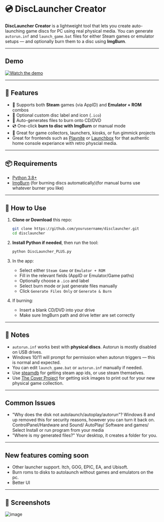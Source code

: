 # 💿 DiscLauncher Creator

**DiscLauncher Creator** is a lightweight tool that lets you create auto-launching game discs for PC using real physical media. You can generate `autorun.inf` and `launch_game.bat` files for either Steam games or emulator setups — and optionally burn them to a disc using **ImgBurn**.

---

## Demo

[![Watch the demo](https://img.youtube.com/vi/NmyrBc6criQ/hqdefault.jpg)](https://www.youtube.com/watch?v=NmyrBc6criQ)

---

## 🧰 Features

- 🔘 Supports both **Steam** games (via AppID) and **Emulator + ROM** combos
- 🎨 Optional custom disc label and icon (`.ico`)
- 📂 Auto-generates files to burn onto CD/DVD
- 💿 One-click **burn to disc with ImgBurn** or manual mode
- 🧪 Great for game collectors, launchers, kiosks, or fun gimmick projects
- Great for frontends such as [Playnite](https://playnite.link) or [Launchbox](https://www.launchbox-app.com) for that authentic home console experiance with retro physcial media.
---

## 📦 Requirements

- [Python 3.8+](https://www.python.org/downloads/)
- [ImgBurn](https://www.softpedia.com/get/CD-DVD-Tools/Data-CD-DVD-Burning/ImgBurn.shtml) (for burning discs automatically)(for manual burns use whatever burner you like)

---

## 🚀 How to Use

1. **Clone or Download** this repo:
    ```bash
    git clone https://github.com/yourusername/disclauncher.git
    cd disclauncher
    ```

2. **Install Python if needed**, then run the tool:
    ```bash
    python DiscLauncher_PLUS.py
    ```

3. In the app:
    - Select either `Steam Game` or `Emulator + ROM`
    - Fill in the relevant fields (AppID or Emulator/Game paths)
    - Optionally choose a `.ico` and label
    - Select burn mode or just generate files manually
    - Click `Generate Files Only` or `Generate & Burn`

4. If burning:
    - Insert a blank CD/DVD into your drive
    - Make sure ImgBurn path and drive letter are set correctly

---

## 📝 Notes

- `autorun.inf` works best with **physical discs**. Autorun is mostly disabled on USB drives.
- Windows 10/11 will prompt for permission when autorun triggers — this is normal and expected.
- You can edit `launch_game.bat` or `autorun.inf` manually if needed.
- Use [steamdb](https://steamdb.info) for getting steam app ids, or use steam themselves.
- Use [The Cover Project](https://www.thecoverproject.net/index.php) for getting sick images to print out for your new physical game collection.

---

## Common Issues

- "Why does the disk not autolaunch/autoplay/autorun"? Windows 8 and up removed this for security reasons, however you can turn it back on.
ControlPanel/Hardware and Sound/ AutoPlay/ Software and games/ Select Install or run program from your media
- "Where is my generated files?" Your desktop, it creates a folder for you.

---

## New features coming soon
- Other launcher support. Itch, GOG, EPIC, EA, and Ubisoft.
- Burn roms to disks to autolaunch without games and emulators on the pc.
- Better UI

---

## 📸 Screenshots

![image](https://github.com/user-attachments/assets/4e4e433d-581d-4f5e-82c3-5cd29a20bb61)




